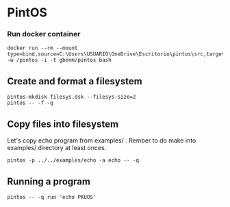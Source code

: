 # PintOS

### Run docker container
```
docker run --rm --mount type=bind,source=C:\Users\USUARIO\OneDrive\Escritorio\pintos\src,target=/pintos -w /pintos -i -t gbenm/pintos bash 
```

## Create and format a filesystem
```
pintos-mkdisk filesys.dsk --filesys-size=2
pintos -- -f -q
```

## Copy files into filesystem
Let's copy echo program from examples/ . Rember to do make into examples/ directory at least onces.
```
pintos -p ../../examples/echo -a echo -- -q
```

## Running a program
```
pintos -- -q run 'echo PKUOS'
```
